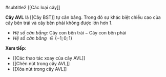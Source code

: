 #subtitle2 [[Các loại cây]]

**Cây AVL** là [[Cây BST]] tự cân bằng. Trong đó sự khác biệt chiều cao của cây bên trái và cây bên phải không được lớn hơn 1.
- _Hệ số cân bằng:_ $\text{Cây con bên trái} - \text{Cây con bên phải}$ 
- _Hệ số cân bằng_ $\in \{-1; 0; 1\}$

**Xem tiếp**: 
- [[Các thao tác xoay của cây AVL]]
- [[Chèn nút trong cây AVL]]
- [[Xóa nút trong cây AVL]]